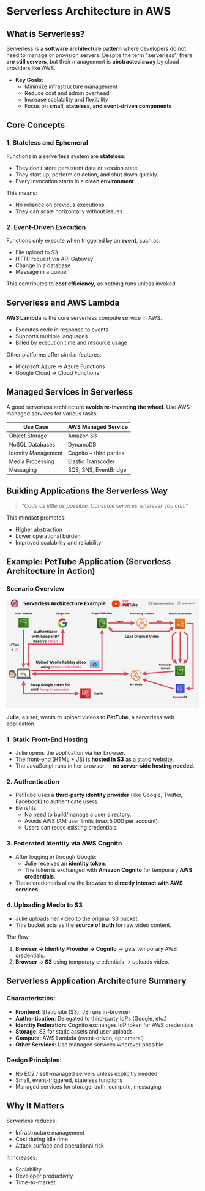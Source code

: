 # Serverless Architecture in AWS

## What is Serverless?

Serverless is a **software architecture pattern** where developers do not need to manage or provision servers. Despite the term "serverless", there **are still servers**, but their management is **abstracted away** by cloud providers like AWS.

- **Key Goals**:
  - Minimize infrastructure management
  - Reduce cost and admin overhead
  - Increase scalability and flexibility
  - Focus on **small, stateless, and event-driven components**

## Core Concepts

### 1. Stateless and Ephemeral

Functions in a serverless system are **stateless**:

- They don’t store persistent data or session state.
- They start up, perform an action, and shut down quickly.
- Every invocation starts in a **clean environment**.

This means:

- No reliance on previous executions.
- They can scale horizontally without issues.

### 2. Event-Driven Execution

Functions only execute when triggered by an **event**, such as:

- File upload to S3
- HTTP request via API Gateway
- Change in a database
- Message in a queue

This contributes to **cost efficiency**, as nothing runs unless invoked.

## Serverless and AWS Lambda

**AWS Lambda** is the core serverless compute service in AWS.

- Executes code in response to events
- Supports multiple languages
- Billed by execution time and resource usage

Other platforms offer similar features:

- Microsoft Azure → Azure Functions
- Google Cloud → Cloud Functions

## Managed Services in Serverless

A good serverless architecture **avoids re-inventing the wheel**. Use AWS-managed services for various tasks:

| Use Case            | AWS Managed Service     |
| ------------------- | ----------------------- |
| Object Storage      | Amazon S3               |
| NoSQL Databases     | DynamoDB                |
| Identity Management | Cognito + third parties |
| Media Processing    | Elastic Transcoder      |
| Messaging           | SQS, SNS, EventBridge   |

## Building Applications the Serverless Way

> _“Code as little as possible. Consume services wherever you can.”_

This mindset promotes:

- Higher abstraction
- Lower operational burden
- Improved scalability and reliability

## Example: PetTube Application (Serverless Architecture in Action)

### Scenario Overview

![alt text](image-18.png)

**Julie**, a user, wants to upload videos to **PetTube**, a serverless web application.

### 1. Static Front-End Hosting

- Julie opens the application via her browser.
- The front-end (HTML + JS) is **hosted in S3** as a static website.
- The JavaScript runs in her browser — **no server-side hosting needed**.

### 2. Authentication

- PetTube uses a **third-party identity provider** (like Google, Twitter, Facebook) to authenticate users.
- Benefits:
  - No need to build/manage a user directory.
  - Avoids AWS IAM user limits (max 5,000 per account).
  - Users can reuse existing credentials.

### 3. Federated Identity via AWS Cognito

- After logging in through Google:
  - Julie receives an **identity token**.
  - The token is exchanged with **Amazon Cognito** for temporary **AWS credentials**.
- These credentials allow the browser to **directly interact with AWS services**.

### 4. Uploading Media to S3

- Julie uploads her video to the original S3 bucket.
- This bucket acts as the **source of truth** for raw video content.

The flow:

1. **Browser → Identity Provider → Cognito** → gets temporary AWS credentials.
2. **Browser → S3** using temporary credentials → uploads video.

## Serverless Application Architecture Summary

### Characteristics:

- **Frontend**: Static site (S3), JS runs in-browser
- **Authentication**: Delegated to third-party IdPs (Google, etc.)
- **Identity Federation**: Cognito exchanges IdP token for AWS credentials
- **Storage**: S3 for static assets and user uploads
- **Compute**: AWS Lambda (event-driven, ephemeral)
- **Other Services**: Use managed services wherever possible

### Design Principles:

- No EC2 / self-managed servers unless explicitly needed
- Small, event-triggered, stateless functions
- Managed services for storage, auth, compute, messaging

## Why It Matters

Serverless reduces:

- Infrastructure management
- Cost during idle time
- Attack surface and operational risk

It increases:

- Scalability
- Developer productivity
- Time-to-market
